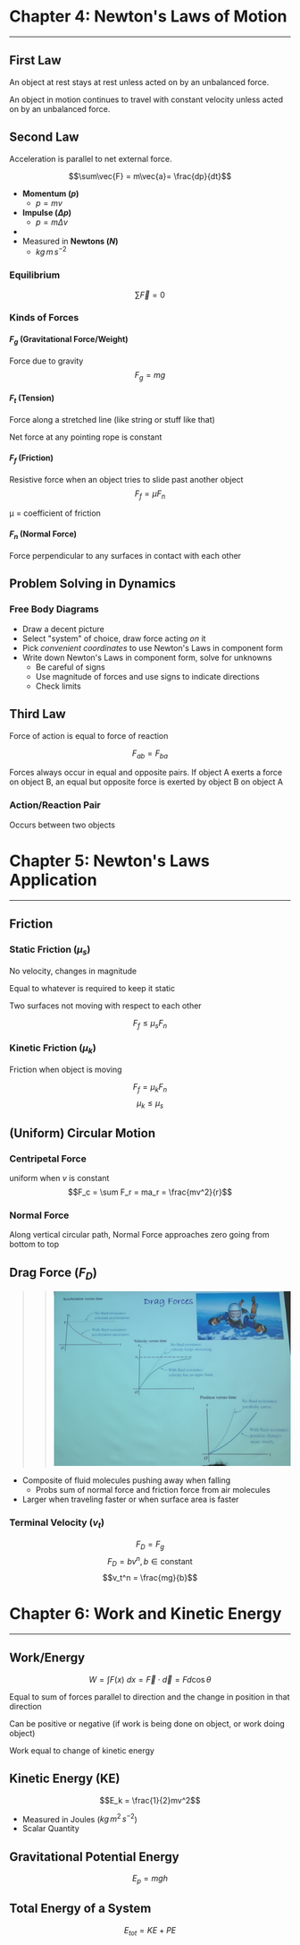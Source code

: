 # Chapter 4: Newton's Laws of Motion

---------------------------------

## First Law
An object at rest stays at rest unless acted on by an unbalanced force. 

An object in motion continues to travel with constant velocity unless acted on by an unbalanced force.

## Second Law
Acceleration is parallel to net external force. 

$$\sum\vec{F} = m\vec{a}= \frac{dp}{dt}$$


* **Momentum ($p$)**
	* $p=mv$
* **Impulse ($\Delta p$)**
	* $p=m\Delta v$
*
* Measured in **Newtons ($N$)**
	* $kg\,m\,s^{-2}$


### Equilibrium
$$\sum \vec{F} = 0$$

### Kinds of Forces
#### $F_g$  (Gravitational Force/Weight)
Force due to gravity
$$F_g=mg$$

#### $F_t$  (Tension)
Force along a stretched line (like string or stuff like that)

Net force at any pointing rope is constant

#### $F_f$  (Friction)
Resistive force when an object tries to slide past another object
	$$F_f  = \mu F_n$$
	
μ = coefficient of friction

#### $F_n$  (Normal Force)
Force perpendicular to any surfaces in contact with each other

## Problem Solving in Dynamics
### Free Body Diagrams
* Draw a decent picture
* Select "system" of choice, draw force acting *on* it
* Pick *convenient coordinates* to use Newton's Laws in component form
* Write down Newton's Laws in component form, solve for unknowns
	* Be careful of signs
	* Use magnitude of forces and use signs to indicate directions
	* Check limits

## Third Law
Force of action is equal to force of reaction

$$F_{ab}=F_{ba}$$

Forces always occur in equal and opposite pairs. If object A exerts a force on object B, an equal but opposite force is exerted by object B on object A

### Action/Reaction Pair
Occurs between two objects

# Chapter 5: Newton's Laws Application

---------------------------------

## Friction
### Static Friction ($\mu_s$)
No velocity, changes in magnitude

Equal to whatever is required to keep it static

Two surfaces not moving with respect to each other

$$F_f \leq \mu_s F_n$$

### Kinetic Friction ($\mu_k$)
Friction when object is moving

$$F_f = \mu_k F_n$$
$$\mu_k \leq \mu_s$$

## (Uniform) Circular Motion
### Centripetal Force
uniform when $v$ is constant
$$F_c = \sum F_r = ma_r = \frac{mv^2}{r}$$


### Normal Force
Along vertical circular path, Normal Force approaches zero going from bottom to top 

## Drag Force ($F_D$)
>> ![](dragForce.JPG)

* Composite of fluid molecules pushing away when falling
	* Probs sum of normal force and friction force from air molecules
* Larger when traveling faster or when surface area is faster

### Terminal Velocity ($v_t$)
$$F_D = F_g$$
$$F_D = bv^n, b\in\text{constant}$$
$$v_t^n = \frac{mg}{b}$$

# Chapter 6: Work and Kinetic Energy

------------------------------

## Work/Energy
$$W=\int F(x)~dx=\vec{F} \cdot \vec{d}=Fd\cos\theta$$

Equal to sum of forces parallel to direction and the change in position in that direction

Can be positive or negative (if work is being done on object, or work doing object)

Work equal to change of kinetic energy

## Kinetic Energy ($\text{KE}$)
$$E_k = \frac{1}{2}mv^2$$

* Measured in Joules ($kg\,m^2\,s^{-2}$)
* Scalar Quantity

## Gravitational Potential Energy
$$E_p = mgh$$

## Total Energy of a System
$$E_{tot} = KE + PE$$

